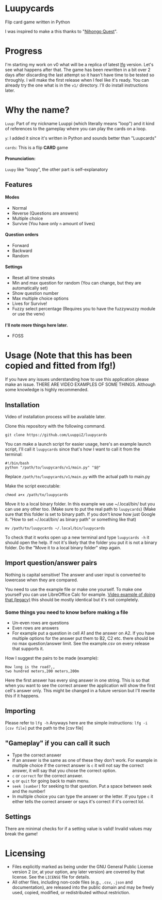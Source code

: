 # Luupycards
Flip card game written in Python

I was inspired to make a this thanks to "[Nihongo Quest](https://store.steampowered.com/app/1556070/Nihongo_Quest/)".

# Progress
I'm starting my work on v0 what will be a replica of latest [lfg](https://github.com/LuuppiZ/lfg) version. Let's see what happens after that.
The game has been rewritten in a bit over 2 days after discarding the last attempt so it hasn't have time to be tested so throughly. I will make the first release when I feel like it's ready. You can already try the one what is in the `v1/` directory. I'll do install instructions later.

# Why the name?
`Luup`: Part of my nickname Luuppi (which literally means "loop") and it kind of references to the gameplay where you can play the cards on a loop.

`y`: I added it since it's written in Python and sounds better than "Luupcards"

`cards`: This is a flip **CARD** game

#### Pronunciation:
`Luupy` like "loopy", the other part is self-explanatory

## Features
#### Modes
- Normal
- Reverse (Questions are answers)
- Multiple choice
- Survive (You have only `n` amount of lives)
#### Question orders
- Forward
- Backward
- Random
#### Settings
- Reset all time streaks
- Min and max question for random (You can change, but they are automatically set)
- Show question number
- Max multiple choice options
- Lives for Survive!
- Fuzzy select percentage (Requires you to have the fuzzywuzzy module or use the venv)
#### I'll note more things here later.
- FOSS

# Usage (Note that this has been copied and fitted from lfg!)
If you have any issues understanding how to use this application please make an issue.
THERE ARE VIDEO EXAMPLES OF SOME THINGS. Although some knowledge is highly recommended.
## Installation
Video of installation process will be available later.

Clone this repository with the following command.
```
git clone https://github.com/LuuppiZ/luupycards
```
You can make a launch script for easier usage, here's an example launch script, I'll call it `luupycards` since that's how I want to call it from the terminal:
```
#!/bin/bash
python "/path/to/luupycards/v1/main.py" "$@"
```
Replace `/path/to/luupycards/v1/main.py` with the actual path to main.py

Make the script executable:
```
chmod a+x /path/to/luupycards
```
Move it to a local binary folder. In this example we use ~/.local/bin/ but you can use any other too. 
(Make sure to put the real path to `luupycards`)
(Make sure that this folder is set to binary path. If you don't know how just Google it. "How to set ~/.local/bin/ as binary path" or something like that)
```
mv /path/to/luupycards ~/.local/bin/luupycards
```
To check that it works open up a new terminal and type `luupycards -h` it should open the help. If not it's likely that the folder you put it is not a binary folder. Do the "Move it to a local binary folder" step again.

## Import question/answer pairs
Nothing is capital sensitive! The answer and user input is converted to lowercase when they are compared.

You need to use the example file or make one yourself. To make one yourself you can use LibreOffice Calc for example.
[Video example of doing that (legacy)](https://youtu.be/zH3Lg1INpUI) this should be mostly identical but it's not completely.
### Some things you need to know before making a file
- Un-even rows are questions
- Even rows are answers
- For example put a question in cell A1 and the answer on A2. If you have multiple options for the answer put them to B2, C2 etc. there should be no max question/answer limit.
See the example.csv on every release that supports it.

How I suggest the pairs to be made (example):
```
How long is the road?,,
two hundred meters,200 meters,200m
```
Here the first answer has every sing answer in one string. This is so that when you want to see the correct answer the application will show the first cell's answer only. This might be changed in a future version but I'll rewrite this if it happens.
## Importing
Please refer to `lfg -h`
Anyways here are the simple instructions:
`lfg -i [csv file]` put the path to the \[csv file\]

## "Gameplay" if you can call it such
- Type the correct answer
- If an answer is the same as one of these they don't work. For example in multiple choice if the correct answer is `c` it will not say the correct answer, it will say that you chose the correct option.
- `c` or `correct` for the correct answer.
- `q` or `quit` for going back to main menu.
- `seek [sumber]` for seeking to that question. Put a space between seek and the number!
- In multiple choice you can type the answer or the letter. If you type `c` it either tells the correct answer or says it's correct if it's correct lol.

## Settings
There are minimal checks for if a setting value is valid!
Invalid values may break the game!

# Licensing

- Files explicitly marked as being under the GNU General Public License version 2 (or, at your option, any later version) are covered by that license. See the `LICENSE` file for details.
- All other files, including non-code files (e.g., `.csv`, `.json` and documentation), are released into the public domain and may be freely used, copied, modified, or redistributed without restriction.
